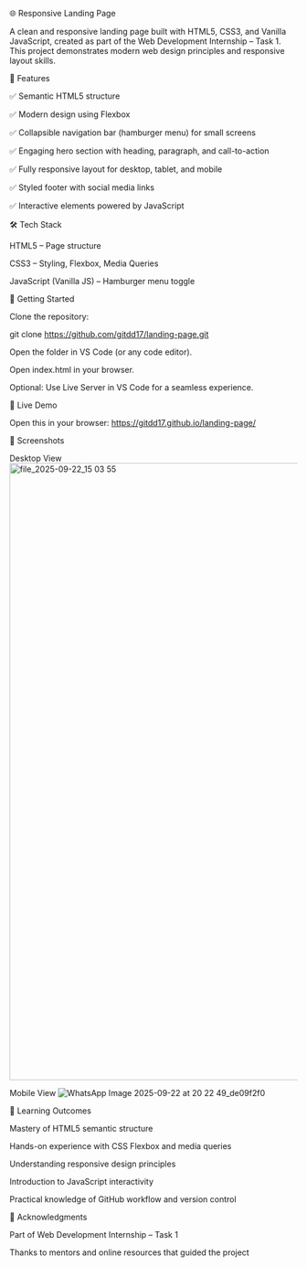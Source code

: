 🌐 Responsive Landing Page

A clean and responsive landing page built with HTML5, CSS3, and Vanilla JavaScript, created as part of the Web Development Internship – Task 1.
This project demonstrates modern web design principles and responsive layout skills.

📌 Features

✅ Semantic HTML5 structure

✅ Modern design using Flexbox

✅ Collapsible navigation bar (hamburger menu) for small screens

✅ Engaging hero section with heading, paragraph, and call-to-action

✅ Fully responsive layout for desktop, tablet, and mobile

✅ Styled footer with social media links

✅ Interactive elements powered by JavaScript

🛠️ Tech Stack

HTML5 – Page structure

CSS3 – Styling, Flexbox, Media Queries

JavaScript (Vanilla JS) – Hamburger menu toggle

🚀 Getting Started

Clone the repository:

git clone https://github.com/gitdd17/landing-page.git


Open the folder in VS Code (or any code editor).

Open index.html in your browser.

Optional: Use Live Server in VS Code for a seamless experience.

🔗 Live Demo

Open this in your browser:
https://gitdd17.github.io/landing-page/

📸 Screenshots

Desktop View
<img width="1920" height="1080" alt="file_2025-09-22_15 03 55" src="https://github.com/user-attachments/assets/513a0e65-58d5-4670-ad6c-b7ce5269bdde" />


Mobile View
![WhatsApp Image 2025-09-22 at 20 22 49_de09f2f0](https://github.com/user-attachments/assets/15d38e11-f808-4f73-9488-680577d28875)


📖 Learning Outcomes

Mastery of HTML5 semantic structure

Hands-on experience with CSS Flexbox and media queries

Understanding responsive design principles

Introduction to JavaScript interactivity

Practical knowledge of GitHub workflow and version control

🙌 Acknowledgments

Part of Web Development Internship – Task 1

Thanks to mentors and online resources that guided the project
